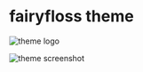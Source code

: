 # fairyfloss theme

![theme logo](http://sailorhg.github.io/fairyfloss/fairy_floss_title.png)

![theme screenshot](http://sailorhg.github.io/fairyfloss/code.png)
